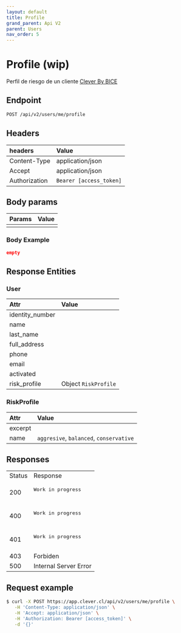 ```yaml
---
layout: default
title: Profile
grand_parent: Api V2
parent: Users
nav_order: 5
---
```


# Profile (wip)

Perfil de riesgo de un cliente [Clever By BICE](https://clever.cl)

## Endpoint

```bash
POST /api/v2/users/me/profile
```

## Headers

| headers       | Value             |
|:--------------|:------------------|
| Content-Type  | application/json  |
| Accept        | application/json  |
| Authorization | `Bearer [access_token]`  |

## Body params

| Params        | Value             |
|:--------------|:------------------|
|               |                   |

### Body Example

```json
empty
```

## Response Entities

### User

| Attr              | Value             |
|:------------------|:------------------|
|  identity_number  |                   |
|  name             |                   |
|  last_name        |                   |
|  full_address     |                   |
|  phone            |                   |
|  email            |                   |
|  activated        |                   |
|  risk_profile     | Object `RiskProfile` |

### RiskProfile

| Attr              | Value             |
|:------------------|:------------------|
|  excerpt          |                   |
|  name             | `aggresive`, `balanced`, `conservative`|

## Responses

<table>
   <tr>
      <td> Status </td>
      <td> Response </td>
   </tr>
   <tr>
      <td> 200 </td>
      <td>
         <pre>
Work in progress
        </pre>
      </td>
   </tr>
   <tr>
      <td> 400 </td>
      <td>
         <pre>
Work in progress
        </pre>
      </td>
   </tr>   
   <tr>
      <td> 401 </td>
      <td>
         <pre>
Work in progress
        </pre>
      </td>
   </tr>
   <tr>
      <td> 403 </td>
      <td>Forbiden</td>
   </tr>
   <tr>
      <td> 500 </td>
      <td>
         Internal Server Error
      </td>
   </tr>
</table>

## Request example

```bash
$ curl -X POST https://app.clever.cl/api/v2/users/me/profile \
   -H 'Content-Type: application/json' \
   -H 'Accept: application/json' \
   -H 'Authorization: Bearer [access_token]' \
   -d '{}' 
```
